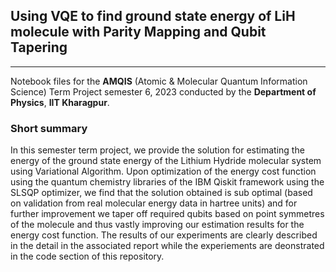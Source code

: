 ## Using VQE to find ground state energy of LiH molecule with Parity Mapping and Qubit Tapering
---

Notebook files for the **AMQIS** (Atomic & Molecular Quantum Information Science) Term Project semester 6, 2023 conducted by the **Department of Physics**, **IIT Kharagpur**.

### Short summary
In this semester term project, we provide the solution for estimating the energy of the ground state energy of the Lithium Hydride molecular system using Variational Algorithm. Upon optimization of the energy cost function using the quantum chemistry libraries of the IBM Qiskit framework using the SLSQP optimizer, we find that the solution obtained is sub optimal (based on validation from real molecular energy data in hartree units) and for further improvement we taper off required qubits based on point symmetres of the molecule and thus vastly improving our estimation results for the energy cost function. The results of our experiments are clearly described in the detail in the associated report while the experiements are deonstrated in the code section of this repository. 
